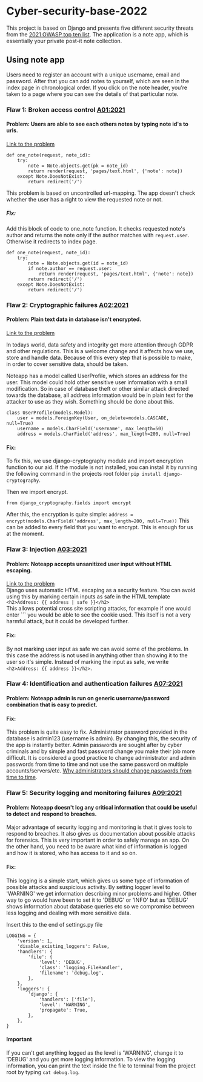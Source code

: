 # Cyber-security-base-2022

This project is based on Django and presents five different security threats from the [2021 OWASP top ten list](https://owasp.org/www-project-top-ten/). 
The application is a note app, which is essentially your private post-it note collection. 

## Using note app
Users need to register an account with a unique username, email and password. 
After that you can add notes to yourself, which are seen in the index page in chronological order. 
If you click on the note header, you’re taken to a page where you can see the details of that particular note.

### Flaw 1: Broken access control [A01:2021](https://owasp.org/Top10/A01_2021-Broken_Access_Control/)
#### Problem: Users are able to see each others notes by typing note id's to urls.
[Link to the problem](https://github.com/henriimmonen/Cyber-security-base-2022/blob/394702848a32385ff6c9a670ada751feb6d99fd9/pages/views.py#L71)

```
def one_note(request, note_id):
    try:
        note = Note.objects.get(pk = note_id)
        return render(request, 'pages/text.html', {'note': note})
    except Note.DoesNotExist:
        return redirect('/')
```
This problem is based on uncontrolled url-mapping. The app doesn't check whether the user has a right to view the requested note or not.

##### Fix:
Add this block of code to one_note function. It checks requested note's author and returns the note only if the author matches with ```request.user```.
Otherwise it redirects to index page.
```
def one_note(request, note_id):
    try:
        note = Note.objects.get(id = note_id)
        if note.author == request.user:
            return render(request, 'pages/text.html', {'note': note})
        return redirect('/')
    except Note.DoesNotExist:
        return redirect('/')
```

### Flaw 2: Cryptographic failures [A02:2021](https://owasp.org/Top10/A02_2021-Cryptographic_Failures/)
#### Problem: Plain text data in database isn't encrypted.
[Link to the problem](https://github.com/henriimmonen/Cyber-security-base-2022/blob/93fd981b8b33f276506d0cb1fca60cf25190493d/pages/models.py#L15)  

In todays world, data safety and integrity get more attention through GDPR and other regulations. This is a welcome change and it affects how we use, store and handle data. Because of this every step that is possible to make, in order to cover sensitive data, should be taken.

Noteapp has a model called UserProfile, which stores an address for the user. This model could hold other sensitive user information with a small modification. So in case of database theft or other similar attack directed towards the database, all address information would be in plain text for the attacker to use as they wish. Something should be done about this.

```
class UserProfile(models.Model):
    user = models.ForeignKey(User, on_delete=models.CASCADE, null=True)
    username = models.CharField('username', max_length=50)
    address = models.CharField('address', max_length=200, null=True)
```

#### Fix:
To fix this, we use django-cryptography module and import encryption function to our aid. 
If the module is not installed, you can install it by running the following command in the projects root folder ```pip install django-cryptography```.

Then we import encrypt.
```
from django_cryptography.fields import encrypt
```
After this, the encryption is quite simple:
```address = encrypt(models.CharField('address', max_length=200, null=True))```
This can be added to every field that you want to encrypt. This is enough for us at the moment.

### Flaw 3: Injection [A03:2021](https://owasp.org/Top10/A03_2021-Injection/)
#### Problem: Noteapp accepts unsanitized user input without HTML escaping.  
[Link to the problem](https://github.com/henriimmonen/Cyber-security-base-2022/blob/1aed5f3f6b4320e2ede6d6e462b5a699d0778e4b/pages/templates/pages/profile.html#L7)  
Django uses automatic HTML escaping as a security feature. You can avoid using this by marking certain inputs as safe in the HTML template ```<h2>Address: {{ address | safe }}</h2>```  
This allows potential cross site scripting attacks, for example if one would enter ```<script>alert(document.cookie);</script> you would be able to see the cookie used. This itself is not a very harmful attack, but it could be developed further.  

#### Fix: 
By not marking user input as safe we can avoid some of the problems. In this case the address is not used in anything other than showing it to the user so it's simple. Instead of marking the input as safe, we write ```<h2>Address: {{ address }}</h2>```.

### Flaw 4: Identification and authentication failures [A07:2021](https://owasp.org/Top10/A07_2021-Identification_and_Authentication_Failures/)
#### Problem: Noteapp admin is run on generic username/password combination that is easy to predict.
#### Fix: 
This problem is quite easy to fix. Administrator password provided in the database is admin123 (username is admin). By changing this, the security of the app is instantly better. Admin passwords are sought after by cyber criminals and by simple and fast password change you make their job more difficult. It is considered a good practice to change administrator and admin passwords from time to time and not use the same password on multiple accounts/servers/etc. [Why administrators should change passwords from time to time](https://blog.netwrix.com/2014/06/17/why-you-need-to-ensure-administrators-change-passwords-regularly/).

### Flaw 5: Security logging and monitoring failures [A09:2021](https://owasp.org/Top10/A09_2021-Security_Logging_and_Monitoring_Failures/)
#### Problem: Noteapp doesn't log any critical information that could be useful to detect and respond to breaches.
Major advantage of security logging and monitoring is that it gives tools to respond to breaches. It also gives us documentation about possible attacks for forensics. This is very important in order to safely manage an app. On the other hand, you need to be aware what kind of information is logged and how it is stored, who has access to it and so on.  

#### Fix:  
This logging is a simple start, which gives us some type of information of possible attacks and suspicious activity. By setting logger level to 'WARNING' we get information describing minor problems and higher. Other way to go would have been to set it to 'DEBUG' or 'INFO' but as 'DEBUG' shows information about database queries etc so we compromise between less logging and dealing with more sensitive data.

Insert this to the end of settings.py file 
```
LOGGING = {
    'version': 1,
    'disable_existing_loggers': False,
    'handlers': {
        'file': {
            'level': 'DEBUG',
            'class': 'logging.FileHandler',
            'filename': 'debug.log',
        },
    },
    'loggers': {
        'django': {
            'handlers': ['file'],
            'level': 'WARNING',
            'propagate': True,
        },
    },
}
```
#### Important
If you can't get anything logged as the level is 'WARNING', change it to 'DEBUG' and you get more logging information. To view the logging information, you can print the text inside the file to terminal from the project root by typing ```cat debug.log```.
